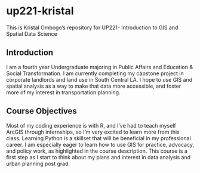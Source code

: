 # up221-kristal

This is Kristal Ombogo’s repository for UP221- Introduction to GIS and Spatial Data Science

## Introduction 

I am a fourth year Undergraduate majoring in Public Affairs and Education & Social Transformation. I am currently completing my capstone project in corporate landlords and land use in South Central LA. I hope to use GIS and spatial analysis as a way to make that data more accessible, and foster more of my interest in transportation planning. 

## Course Objectives
Most of my coding experience is with R, and I’ve had to teach myself ArcGIS through internships, so I’m very excited to learn more from this class. Learning Python is a skillset that will be beneficial in my professional career.  I am especially eager to learn how to use GIS for practice, advocacy, and policy work, as highlighted in the course description. This course is a first step as I start to think about my plans and interest in data analysis and urban planning post grad. 
